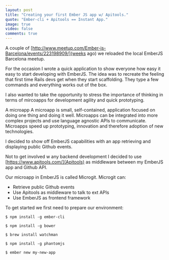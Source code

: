 ```yaml
---
layout: post
title: "Creating your first Ember JS app w/ Apitools."
quote: "Ember-cli + Apitools == Instant App."
image: true
video: false
comments: true
---
```


A couple of [http://www.meetup.com/Ember-js-Barcelona/events/223198909/](weeks ago) we reloaded the local EmberJS Barcelona meetup. 

For the occasion I wrote a quick application to show everyone how easy it easy to start developing with EmberJS. 
The idea was to recreate the feeling that first time Rails devs get when they start scaffolding. They type a few commands and everything works out of the box.

I also wanted to take the opportunity to stress the importance of thinking in terms of mircoapps for development agility and quick prototyping.

A microapp A microapp is small, self-contained, application focused on doing one thing and doing it well. Microapps can be integrated into more complex projects and use language agnostic APIs to communicate. Microapps speed up prototyping, innovation and therefore adoption of new technologies.

I decided to show off EmberJS capabilities with an app retrieving and displaying public Github events.

Not to get involved w any backend development I decided to use [https://www.apitools.com/](Apitools) as middleware between my EmberJS app and Github API.

Our microapp in EmberJS is called Microgit. Microgit can:

- Retrieve public Github events
- Use Apitools as middleware to talk to ext APIs
- Use EmberJS as frontend framework

To get started we first need to prepare our environment:
    
    $ npm install -g ember-cli 
    
    $ npm install -g bower
    
    $ brew install watchman
    
    $ npm install -g phantomjs
    
    $ ember new my-new-app
    




